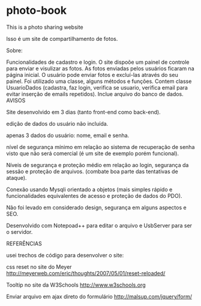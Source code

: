 # photo-book


This is a photo sharing website  

Isso é um site de compartilhamento de fotos.

Sobre: 

Funcionalidades de cadastro e login.
O site dispoõe um painel de controle para enviar e visulizar as fotos. As fotos enviadas pelos usuários ficaram na página inicial.
O usuário pode enviar fotos e excluí-las através do seu painel.
Foi utilizado uma classe, alguns métodos e funções.
Contem classe UsuarioDados (cadastra, faz login, verifica se usuario, verifica email para evitar inserção de emails repetidos).
Inclue arquivo do banco de dados.
AVISOS

Site  desenvolvido em 3 dias (tanto front-end como back-end).

edição de dados do usuário não incluída.

apenas 3 dados do usuário: nome, email e senha.

nível de segurança mínimo em relação ao sistema de recuperação de senha visto que não será comercial 
(é um site de exemplo porém funcional).

Níveis de segurança e proteção médio em relação ao login, segurança da sessão e proteção de arquivos. (combate boa parte das tentativas de ataque).

Conexão usando Mysqli orientado a objetos (mais simples rápido e funcionalidades equivalentes de acesso e proteção de dados do PDO).

Não foi levado em considerado design, segurança em alguns aspectos e SEO.

Desenvolvido com Notepoad++ para editar o arquivo  e UsbServer para ser o servidor.


REFERÊNCIAS

usei trechos de código para desenvolver o site:

css reset no site do Meyer http://meyerweb.com/eric/thoughts/2007/05/01/reset-reloaded/ 


Tooltip no site da W3Schools http://www.w3schools.org


Enviar arquivo em ajax direto do formulário http://malsup.com/jquery/form/








